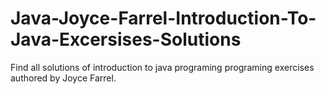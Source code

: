 # Java-Joyce-Farrel-Introduction-To-Java-Excersises-Solutions
Find all solutions of introduction to java programing programing exercises authored by Joyce Farrel.
